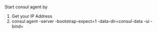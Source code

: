 Start consul agent by 
1. Get your IP Address
2. consul agent -server -bootstrap-expect=1 -data-dir=consul-data -ui -bind=<IP-Address-From-Step-1>

